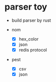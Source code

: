 # parser toy

- build parser by rust

- nom

  - [x] hex_color
  - [x] json
  - [x] redis protocol

- pest

    - [x] csv
    - [x] json